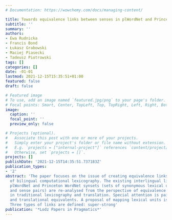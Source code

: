 ```yaml
---
# Documentation: https://wowchemy.com/docs/managing-content/

title: Towards equivalence links between senses in plWordNet and Princeton WordNet
subtitle: ''
summary: ''
authors:
- Ewa Rudnicka
- Francis Bond
- Łukasz Grabowski
- Maciej Piasecki
- Tadeusz Piotrowski
tags: []
categories: []
date: -01-01
lastmod: 2021-12-15T15:35:51+01:00
featured: false
draft: false

# Featured image
# To use, add an image named `featured.jpg/png` to your page's folder.
# Focal points: Smart, Center, TopLeft, Top, TopRight, Left, Right, BottomLeft, Bottom, BottomRight.
image:
  caption: ''
  focal_point: ''
  preview_only: false

# Projects (optional).
#   Associate this post with one or more of your projects.
#   Simply enter your project's folder or file name without extension.
#   E.g. `projects = ["internal-project"]` references `content/project/deep-learning/index.md`.
#   Otherwise, set `projects = []`.
projects: []
publishDate: '2021-12-15T14:35:51.737183Z'
publication_types:
- '2'
abstract: 'The paper focuses on the issue of creating equivalence links in the domain
  of bilingual computational lexicography. The existing interlingual links between
  plWordNet and Princeton WordNet synsets (sets of synonymous lexical units–lemma
  and sense pairs) are re-analysed from the perspective of equivalence types as defined
  in traditional lexicography and translation. Special attention is paid to cognitive
  and translational equivalents. A proposal of mapping lexical units is presented.
  Three types of links are defined: super-strong'
publication: '*Lodz Papers in Pragmatics*'
---
```

